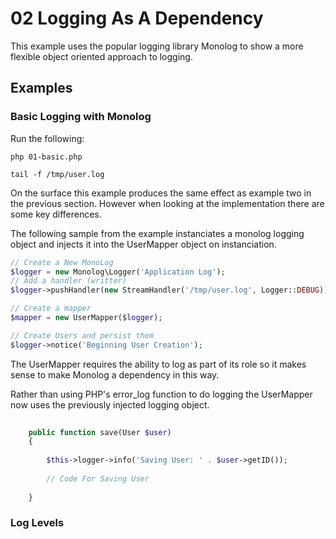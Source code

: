 # 02 Logging As A Dependency

This example uses the popular logging library Monolog to show a more flexible
object oriented approach to logging.

## Examples 

### Basic Logging with Monolog 

Run the following: 

````
php 01-basic.php

tail -f /tmp/user.log
````

On the surface this example produces the same effect as example two in the 
previous section. However when looking at the implementation there are some key 
differences.

The following sample from the example instanciates a monolog logging object 
and injects it into the UserMapper object on instanciation.

````php
// Create a New MonoLog
$logger = new Monolog\Logger('Application Log');
// Add a handler (writter)
$logger->pushHandler(new StreamHandler('/tmp/user.log', Logger::DEBUG));

// Create a mapper
$mapper = new UserMapper($logger);

// Create Users and persist them
$logger->notice('Beginning User Creation');
````

The UserMapper requires the ability to log as part of its role so it makes
sense to make Monolog a dependency in this way.

Rather than using PHP's error_log function to do logging the UserMapper now uses
 the previously injected logging object. 

````php 
    
    public function save(User $user)
    {
        
        $this->logger->info('Saving User: ' . $user->getID());
        
        // Code For Saving User
        
    }

````

### Log Levels



 